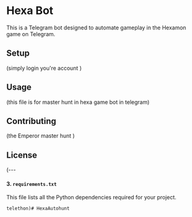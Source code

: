 # Hexa Bot

  This is a Telegram bot designed to automate gameplay in the Hexamon game on Telegram.

  ## Setup
  (simply login you're account )

  ## Usage
  (this file is for master hunt in hexa game bot in telegram)

  ## Contributing
  (the Emperor master hunt )

  ## License
  (---

#### 3. `requirements.txt`
This file lists all the Python dependencies required for your project.

```plaintext
telethon)# HexaAutohunt
